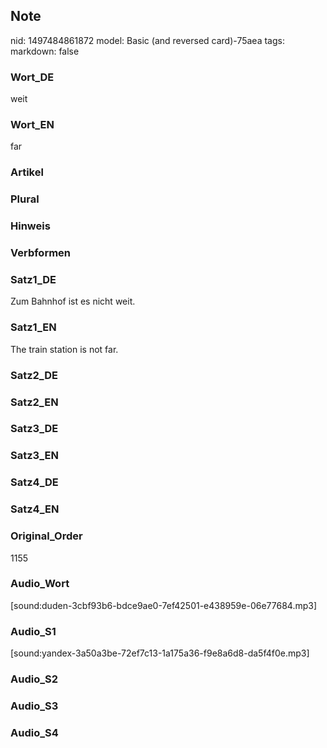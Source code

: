 ## Note
nid: 1497484861872
model: Basic (and reversed card)-75aea
tags: 
markdown: false

### Wort_DE
weit

### Wort_EN
far

### Artikel


### Plural


### Hinweis


### Verbformen


### Satz1_DE
Zum Bahnhof ist es nicht weit.

### Satz1_EN
The train station is not far.

### Satz2_DE


### Satz2_EN


### Satz3_DE


### Satz3_EN


### Satz4_DE


### Satz4_EN


### Original_Order
1155

### Audio_Wort
[sound:duden-3cbf93b6-bdce9ae0-7ef42501-e438959e-06e77684.mp3]

### Audio_S1
[sound:yandex-3a50a3be-72ef7c13-1a175a36-f9e8a6d8-da5f4f0e.mp3]

### Audio_S2


### Audio_S3


### Audio_S4


